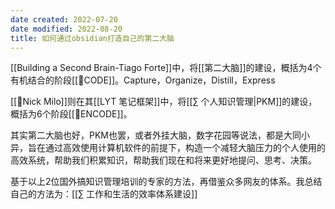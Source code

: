 ```yaml
---
date created: 2022-07-20
date modified: 2022-08-20
title: 如何通过obsidian打造自己的第二大脑
---
```


[[Building a Second Brain-Tiago Forte]]中，将[[第二大脑]]的建设，概括为4个有机结合的阶段[[🔡CODE]]。Capture，Organize，Distill，Express

[[🧑Nick Milo]]则在其[[LYT 笔记框架]]中，将[[∑ 个人知识管理|PKM]]的建设，概括为6个阶段[[🔡ENCODE]]。

其实第二大脑也好，PKM也罢，或者外挂大脑，数字花园等说法，都是大同小异，旨在通过高效使用计算机软件的前提下，构造一个减轻大脑压力的个人使用的高效系统，帮助我们积累知识，帮助我们现在和将来更好地提问、思考、决策。

基于以上2位国外搞知识管理培训的专家的方法，再借鉴众多网友的体系。我总结自己的方法为：[[∑ 工作和生活的效率体系建设]]

